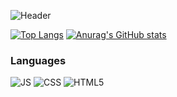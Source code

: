 ![Header](https://cdn.discordapp.com/attachments/902207809385533481/1160347072566927450/-1.png?ex=6534546c&is=6521df6c&hm=bac3295bd31cded480a1c16431b74384537d8a2413bd93f1418e7b9593631c08&)

[![Top Langs](https://github-readme-stats.vercel.app/api/top-langs/?username=Finyi&langs_count=8)](https://github.com/anuraghazra/github-readme-stats)
[![Anurag's GitHub stats](https://github-readme-stats.vercel.app/api?username=Finyi)](https://github.com/anuraghazra/github-readme-stats)

### Languages

![JS](https://cdn.discordapp.com/attachments/902207809385533481/1097836413543796856/js.png)
![CSS](https://cdn.discordapp.com/attachments/902207809385533481/1097838068133806160/css.png)
![HTML5](https://cdn.discordapp.com/attachments/902207809385533481/1097838522091716638/htmkl.png)

